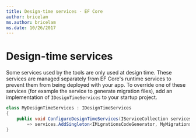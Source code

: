 ```yaml
---
title: Design-time services - EF Core
author: bricelam
ms.author: bricelam
ms.date: 10/26/2017
---
```

# Design-time services

Some services used by the tools are only used at design time. These services are managed separately from EF Core's
runtime services to prevent them from being deployed with your app. To override one of these services (for example the
service to generate migration files), add an implementation of `IDesignTimeServices` to your startup project.

``` csharp
class MyDesignTimeServices : IDesignTimeServices
{
    public void ConfigureDesignTimeServices(IServiceCollection services)
        => services.AddSingleton<IMigrationsCodeGenerator, MyMigrationsCodeGenerator>()
}
```
